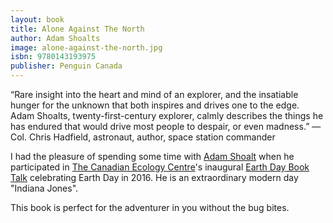 ```yaml
---
layout: book
title: Alone Against The North
author: Adam Shoalts
image: alone-against-the-north.jpg
isbn: 9780143193975 
publisher: Penguin Canada
---
```

“Rare insight into the heart and mind of an explorer, and the insatiable hunger for the unknown that both inspires and drives one to the edge. Adam Shoalts, twenty-first-century explorer, calmly describes the things he has endured that would drive most people to despair, or even madness.”
—Col. Chris Hadfield, astronaut, author, space station commander

I had the pleasure of spending some time with [Adam Shoalt](http://adamshoalts.com/) when he participated in [The Canadian Ecology Centre](http://www.canadianecology.ca/)'s inaugural [Earth Day Book Talk](http://www.canadianecology.ca/spring-eventspackages/earth-day-book-talk/) celebrating Earth Day in 2016. He is an extraordinary modern day "Indiana Jones".

This book is perfect for the adventurer in you without the bug bites.
